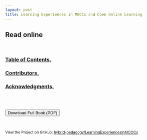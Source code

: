 ```yaml
---
layout: post
title: Learning Experiences in MOOCs and Open Online Learning
---
```



## Read online ##

<br/>

### [Table of Contents.](TOC.html) ###
### [Contributors.](contributors.html) ###
### [Acknowledgments.](acknowledgments.html) ###


<br/><br/>

<p>
    <a href="LearningExperiencesInMOOCs.pdf" target="_">
        <button type="button" class="btn btn-primary btn-lg btn-block">Download Full Book (PDF)</button>
        </a>
    </p>

<!--
<p>
    <a href="LearningExperiencesInMOOCs.epub" target="_">
        <button type="button" class="btn btn-primary btn-lg btn-block">Download Full Book (ePub)</button>
        </a>
    </p>
-->

<!--
<p>
    <a href="LearningExperiencesInMOOCs.mobi" target="_">
        <button type="button" class="btn btn-primary btn-lg btn-block">Download Full Book (Kindle/mobi)</button>
        </a>
    </p>
-->

<br/>

<small>View the Project on GitHub: [hybrid-pedagogy/LearningExperiencesInMOOCs](https://github.com/hybrid-pedagogy/LearningExperiencesInMOOCs)</small>

